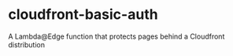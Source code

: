 # cloudfront-basic-auth
A Lambda@Edge function that protects pages behind a Cloudfront distribution
